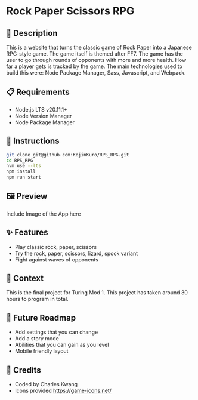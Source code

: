 # Rock Paper Scissors RPG

## 📝 Description

This is a website that turns the classic game of Rock Paper into a Japanese RPG-style game. The game itself is themed after FF7. The game has the user to go through rounds of opponents with more and more health. How far a player gets is tracked by the game. The main technologies used to build this were: Node Package Manager, Sass, Javascript, and Webpack.

## 📋 Requirements

- Node.js LTS v20.11.1+
- Node Version Manager
- Node Package Manager

## 📖 Instructions

```bash
git clone git@github.com:KojinKuro/RPS_RPG.git
cd RPS_RPG
nvm use --lts
npm install
npm run start
```

## 🖼️ Preview

Include Image of the App here

## ✨ Features

- Play classic rock, paper, scissors
- Try the rock, paper, scissors, lizard, spock variant
- Fight against waves of opponents

## 🌱 Context

This is the final project for Turing Mod 1. This project has taken around 30 hours to program in total.

## 🚀 Future Roadmap

- Add settings that you can change
- Add a story mode
- Abilities that you can gain as you level
- Mobile friendly layout

## 👏 Credits

- Coded by Charles Kwang
- Icons provided https://game-icons.net/
